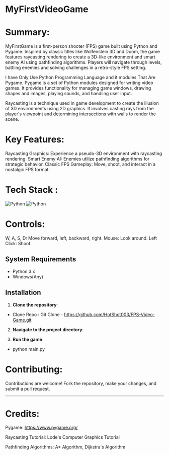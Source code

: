 # MyFirstVideoGame

# Summary:

MyFirstGame is a first-person shooter (FPS) game built using Python and Pygame. Inspired by classic titles like Wolfenstein 3D and Doom, 
the game features raycasting rendering to create a 3D-like environment and smart enemy AI using pathfinding algorithms. 
Players will navigate through levels, battling enemies and solving challenges in a retro-style FPS setting.

I have Only Use Python Programming Language and it modules That Are Pygame.
Pygame is a set of Python modules designed for writing video games. It provides functionality for managing game windows,
drawing shapes and images, playing sounds, and handling user input.

Raycasting is a technique used in game development to create the illusion of 3D environments using 2D graphics.
It involves casting rays from the player's viewpoint and determining intersections with walls to render the scene.

# Key Features:

Raycasting Graphics: Experience a pseudo-3D environment with raycasting rendering.
Smart Enemy AI: Enemies utilize pathfinding algorithms for strategic behavior.
Classic FPS Gameplay: Move, shoot, and interact in a nostalgic FPS format.

# Tech Stack :
![Python](https://img.shields.io/badge/python-%233776AB.svg?style=for-the-badge&logo=python&logoColor=white) 
![Python](https://img.shields.io/badge/pygame-%233776AB.svg?style=for-the-badge&logo=python&logoColor=white) 

# Controls:

W, A, S, D: Move forward, left, backward, right.
Mouse: Look around.
Left Click: Shoot.

## System Requirements

- Python 3.x
- Windows(Any)

## Installation

1. **Clone the repository**:

  - Clone Repo : Git Clone - https://github.com/HotShot003/FPS-Video-Game.git
   
2. **Navigate to the project directory**:

 
3. **Run the game**:
    
  - python main.py


# Contributing:

Contributions are welcome! Fork the repository, make your changes, and submit a pull request.

---

# Credits:

Pygame: https://www.pygame.org/

Raycasting Tutorial: Lode's Computer Graphics Tutorial

Pathfinding Algorithms: A* Algorithm, Dijkstra's Algorithm



